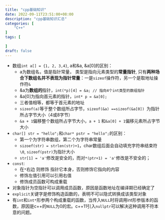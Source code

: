 ```yaml
---
title: "cpp基础知识"
date: 2022-09-11T23:51:00+08:00
description: "cpp基础知识汇总"
categories: [
	"C++"
]	
tags: [
   
]
draft: false
---
```


+ 数组`int a[] = {1, 2, 3,4}`, a和&a, &a[0]的区别：
  + a为数组名，值是指针常量， 类型是指向元素类型的**常量指针**, 只有**两种场合下数组名并不表现为指针常量**：一是`sizeof`操作符，另一个是取地址操作符`&`
  + &a为**数组的**指针，`int(*p)[4] = &a; // 指向4个int类型的数组指针`
  + &a[0]为指向首元素的指针，`int* p = &a[0];`
  + 三者值相等，都等于首元素的地址
  + `sizeof(a)`等于整个数组所占字节，`sizeof(&a) ==sizeof(&a[0]) `为指针所占字节大小（4或8字节）
  + `&a + 1`偏移整个数组所占字节大小，`a + 1` 和`&a[0] + 1`偏移元素所占字节大小
+ `char[] str = "hello";`和`char* pstr = "hello";`的区别：
  + 第一个为字符串数组，第二个为字符串常量
  + `sizoef(str) = strlen(str)+1`，char数组后面会自动填充字符串结束符`\0`, `sizeof(pstr)`为指针大小
  + `str[1] = 'a'`修改是安全的，而对`*(ptr+1) = 'a'`修改是不安全的；
+ `const`:
  + 在`*`右边 则修饰 指针它本身，否则修饰它指向的内容
  + 修饰左值引用可以引用右值
  + 修饰成员函数可构成重载
+ 对象指针为空指针可以调用成员函数，原因是函数地址在编译期已经确定了
+ `explicit`关键字是修饰构造函数的，表明不可以隐式转换成该类型对象
+ 有`int`和`int*`形参两个构成重载的函数，当传入`NULL`时将调用int形参版本的函数，原因是c++的`NULL`为0的宏。c++11引入`nullptr`可以解决这种调用不符本意的问题。


